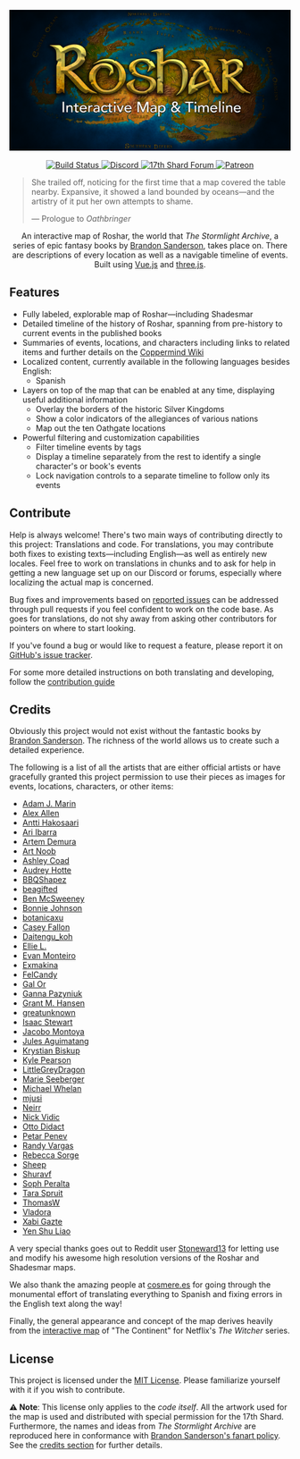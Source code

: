<p align="center">
  <a href="https://roshar-map.paleo.dev" title="Visit Site">
    <img src="docs/logo.png" alt="Logo showing map of Roshar in the background with the title 'Roshar' and subtitle 'Interactive Map & Timeline' overlayed" />
  </a>
</p>
<p align="center">
  <a href="https://github.com/Palanaeum/roshar-map/actions?query=workflow%3APages" title="Build workflow">
    <img src="https://github.com/Palanaeum/roshar-map/workflows/Pages/badge.svg" alt="Build Status" />
  </a>
  <a href="https://discord.com/invite/wq6WfC?utm_source=Github&utm_medium=Badge" title="Join Discord">
    <img src="https://img.shields.io/discord/304777819936784385?color=%237289da&label=Join&logo=discord&logoColor=white&labelColor=%23697ec4" alt="Discord" />
  </a>
  <a href="https://17thshard.com" title="Forums">
    <img src="https://img.shields.io/static/v1?color=%2374c5dc&label=&logo=data%3Aimage%2Fsvg%2Bxml%3Bbase64%2CPHN2ZyB4bWxucz0iaHR0cDovL3d3dy53My5vcmcvMjAwMC9zdmciIHZpZXdCb3g9IjAgMCAyNCAyNCI%2BPHBhdGggZD0iTTIsMjQsNy4zNiwxMS4yNThsNi41NTEtNi4zNDVMMjIsMFYuODE5bC0yLjA4NCw2LjE0WiIgZmlsbD0iI2ZmZiIvPjwvc3ZnPg%3D%3D&labelColor=%23162B45&message=Forums" alt="17th Shard Forum" />
  </a>
  <a href="https://www.patreon.com/17thshard" title="Support on Patreon">
    <img src="https://img.shields.io/static/v1?labelColor=%23F96854&label=&logo=patreon&logoColor=white&color=%23052d49&message=Support%20us" alt="Patreon" />
  </a>
</p>

> She trailed off, noticing for the first time that a map covered the table nearby. Expansive, it showed a land bounded by oceans—and the artistry of it put her own attempts to shame.
> 
> — Prologue to <em>Oathbringer</em>

<p align="center">
  An interactive map of Roshar, the world that <em>The Stormlight Archive</em>, a series of epic fantasy books by <a href="https://brandonsanderson.com">Brandon Sanderson</a>, takes place on. There are descriptions of every location as well as a navigable timeline of events. Built using <a href="https://vuejs.org/">Vue.js</a> and <a href="https://threejs.org/">three.js</a>.
</p>

## Features

 * Fully labeled, explorable map of Roshar—including Shadesmar
 * Detailed timeline of the history of Roshar, spanning from pre-history to current events in the published books
 * Summaries of events, locations, and characters including links to related items and further details on the [Coppermind Wiki](https://coppermind.net)
 * Localized content, currently available in the following languages besides English:
   * Spanish
 * Layers on top of the map that can be enabled at any time, displaying useful additional information
   * Overlay the borders of the historic Silver Kingdoms
   * Show a color indicators of the allegiances of various nations
   * Map out the ten Oathgate locations
 * Powerful filtering and customization capabilities
   * Filter timeline events by tags
   * Display a timeline separately from the rest to identify a single character's or book's events
   * Lock navigation controls to a separate timeline to follow only its events

## Contribute

Help is always welcome! There's two main ways of contributing directly to this project: Translations and code. For translations, you may contribute both fixes to existing texts—including English—as well as entirely new locales. Feel free to work on translations in chunks and to ask for help in getting a new language set up on our Discord or forums, especially where localizing the actual map is concerned.

Bug fixes and improvements based on [reported issues](https://github.com/Palanaeum/roshar-map/issues) can be addressed through pull requests if you feel confident to work on the code base. As goes for translations, do not shy away from asking other contributors for pointers on where to start looking.

If you've found a bug or would like to request a feature, please report it on [GitHub's issue tracker](https://github.com/Palanaeum/roshar-map/issues).

For some more detailed instructions on both translating and developing, follow the [contribution guide](CONTRIBUTING.md)

## Credits

Obviously this project would not exist without the fantastic books by [Brandon Sanderson](https://brandonsanderson.com). The richness of the world allows us to create such a detailed experience.

The following is a list of all the artists that are either official artists or have gracefully granted this project permission to use their pieces as images for events, locations, characters, or other items:

 * [Adam J. Marin](https://imgur.com/gallery/Bw2k31X)
 * [Alex Allen](https://coppermind.net/wiki/Coppermind:Artists/Alex_Allen)
 * [Antti Hakosaari](https://coppermind.net/wiki/Coppermind:Artists/Antti_Hakosaari)
 * [Ari Ibarra](https://coppermind.net/wiki/Coppermind:Artists/Ari_Ibarra)
 * [Artem Demura](https://coppermind.net/wiki/Coppermind:Artists/Artem_Demura)
 * [Art Noob](https://coppermind.net/wiki/Coppermind:Artists/Art_Noob)
 * [Ashley Coad](https://coppermind.net/wiki/Coppermind:Artists/Ashley_Coad)
 * [Audrey Hotte](https://coppermind.net/wiki/Coppermind:Artists/Audrey_Hotte)
 * [BBQShapez](https://coppermind.net/wiki/Coppermind:Artists/BBQShapez)
 * [beagifted](https://www.deviantart.com/beagifted/art/The-Way-of-Kings-Excerpt-Illustration-826870710)
 * [Ben McSweeney](https://coppermind.net/wiki/Coppermind:Artists/Ben_McSweeney)
 * [Bonnie Johnson](https://coppermind.net/wiki/Coppermind:Artists/Bonnie_Johnson)
 * [botanicaxu](https://coppermind.net/wiki/Coppermind:Artists/botanicaxu)
 * [Casey Fallon](https://coppermind.net/wiki/Coppermind:Artists/Casey_Fallon)
 * [Daitengu_koh](https://www.reddit.com/r/Stormlight_Archive/comments/do31o9/kholinar_illustration/)
 * [Ellie L.](https://coppermind.net/wiki/Coppermind:Artists/Ellie_L.)
 * [Evan Monteiro](https://coppermind.net/wiki/Coppermind:Artists/Evan_Monteiro)
 * [Exmakina](https://coppermind.net/wiki/Coppermind:Artists/Exmakina)
 * [FelCandy](https://coppermind.net/wiki/Coppermind:Artists/FelCandy)
 * [Gal Or](https://coppermind.net/wiki/File:Darkeyes_by_Gal_Or.jpg)
 * [Ganna Pazyniuk ](https://coppermind.net/wiki/Coppermind:Artists/AnnDR)
 * [Grant M. Hansen](https://coppermind.net/wiki/Coppermind:Artists/Grant_M._Hansen)
 * [greatunknown](https://www.deviantart.com/greatunknown/art/The-Rift-721567537)
 * [Isaac Stewart](https://coppermind.net/wiki/Isaac_Stewart)
 * [Jacobo Montoya](https://coppermind.net/wiki/Coppermind:Artists/Jacobo_Montoya)
 * [Jules Aguimatang](https://coppermind.net/wiki/Coppermind:Artists/Jules_Aguimatang)
 * [Krystian Biskup](https://imgur.com/gallery/Bw2k31X)
 * [Kyle Pearson](https://coppermind.net/wiki/Coppermind:Artists/Kyle_Pearson)
 * [LittleGreyDragon](https://coppermind.net/wiki/Coppermind:Artists/LittleGreyDragon)
 * [Marie Seeberger](https://coppermind.net/wiki/Coppermind:Artists/Marie_Seeberger)
 * [Michael Whelan](https://coppermind.net/wiki/Michael_Whelan)
 * [mjusi](https://www.reddit.com/r/Stormlight_Archive/comments/308jyt/wor_boots_please_finished_fanart_210/)
 * [Neirr](https://coppermind.net/wiki/Coppermind:Artists/Neirr)
 * [Nick Vidic](https://coppermind.net/wiki/Coppermind:Artists/Nick_Vidic)
 * [Otto Didact](https://coppermind.net/wiki/User:Otto_didact)
 * [Petar Penev](https://coppermind.net/wiki/Coppermind:Artists/Petar_Penev)
 * [Randy Vargas](https://coppermind.net/wiki/Coppermind:Artists/Randy_Vargas)
 * [Rebecca Sorge](https://coppermind.net/wiki/Coppermind:Artists/Rebecca_Sorge)
 * [Sheep](https://coppermind.net/wiki/Coppermind:Artists/Sheep)
 * [Shuravf](https://coppermind.net/wiki/Coppermind:Artists/Shuravf)
 * [Soph Peralta](https://coppermind.net/wiki/Coppermind:Artists/Soph_Peralta)
 * [Tara Spruit](https://coppermind.net/wiki/Coppermind:Artists/taratjah)
 * [ThomasW](https://coppermind.net/wiki/Coppermind:Artists/ThomasW)
 * [Vladora](https://coppermind.net/wiki/Coppermind:Artists/Vladora)
 * [Xabi Gazte](https://coppermind.net/wiki/Coppermind:Artists/Xabi_Gazte)
 * [Yen Shu Liao](https://coppermind.net/wiki/Coppermind:Artists/Yen_Shu_Liao)

A very special thanks goes out to Reddit user [Stoneward13](https://www.reddit.com/user/Stoneward13) for letting use and modify his awesome high resolution versions of the Roshar and Shadesmar maps.

We also thank the amazing people at [cosmere.es](https://cosmere.es/) for going through the monumental effort of translating everything to Spanish and fixing errors in the English text along the way!

Finally, the general appearance and concept of the map derives heavily from the [interactive map](http://witchernetflix.com/) of "The Continent" for Netflix's *The Witcher* series.

## License

This project is licensed under the [MIT License](LICENSE). Please familiarize yourself with it if you wish to contribute.

**⚠️ Note**: This license only applies to the *code itself*. All the artwork used for the map is used and distributed with special permission for the 17th Shard. Furthermore, the names and ideas from *The Stormlight Archive* are reproduced here in conformance with [Brandon Sanderson's fanart policy](https://faq.brandonsanderson.com/knowledge-base/can-i-make-fan-art-or-write-fan-fiction/). See the [credits section](#credits) for further details.

